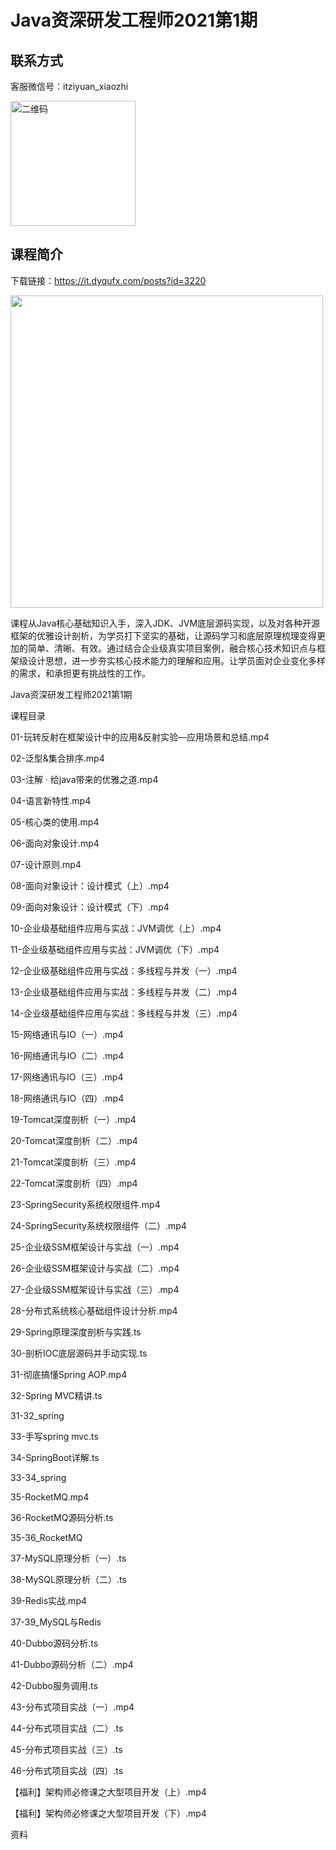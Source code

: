 # Java资深研发工程师2021第1期

## 联系方式

客服微信号：itziyuan_xiaozhi

<img src="https://ziyuanyun.oss-cn-guangzhou.aliyuncs.com/common/20240614073449/666b82192834a.jpg" width="200" height="200" alt="二维码">

## 课程简介

下载链接：https://it.dyqufx.com/posts?id=3220

<img src="https://ziyuanyun.oss-cn-guangzhou.aliyuncs.com/yun/20240515185049/6644938942f54.jpg" width="500" alt="">

  课程从Java核心基础知识入手，深入JDK、JVM底层源码实现，以及对各种开源框架的优雅设计剖析，为学员打下坚实的基础，让源码学习和底层原理梳理变得更加的简单、清晰、有效。通过结合企业级真实项目案例，融合核心技术知识点与框架级设计思想，进一步夯实核心技术能力的理解和应用。让学员面对企业变化多样的需求，和承担更有挑战性的工作。

 Java资深研发工程师2021第1期



 课程目录

 01-玩转反射在框架设计中的应用&amp;反射实验—应用场景和总结.mp4

 02-泛型&amp;集合排序.mp4

 03-注解 · 给java带来的优雅之道.mp4

 04-语言新特性.mp4

 05-核心类的使用.mp4

 06-面向对象设计.mp4

 07-设计原则.mp4

 08-面向对象设计：设计模式（上）.mp4

 09-面向对象设计：设计模式（下）.mp4

 10-企业级基础组件应用与实战：JVM调优（上）.mp4

 11-企业级基础组件应用与实战：JVM调优（下）.mp4

 12-企业级基础组件应用与实战：多线程与并发（一）.mp4

 13-企业级基础组件应用与实战：多线程与并发（二）.mp4

 14-企业级基础组件应用与实战：多线程与并发（三）.mp4

 15-网络通讯与IO（一）.mp4

 16-网络通讯与IO（二）.mp4

 17-网络通讯与IO（三）.mp4

 18-网络通讯与IO（四）.mp4

 19-Tomcat深度剖析（一）.mp4

 20-Tomcat深度剖析（二）.mp4

 21-Tomcat深度剖析（三）.mp4

 22-Tomcat深度剖析（四）.mp4

 23-SpringSecurity系统权限组件.mp4

 24-SpringSecurity系统权限组件（二）.mp4

 25-企业级SSM框架设计与实战（一）.mp4

 26-企业级SSM框架设计与实战（二）.mp4

 27-企业级SSM框架设计与实战（三）.mp4

 28-分布式系统核心基础组件设计分析.mp4

 29-Spring原理深度剖析与实践.ts

 30-剖析IOC底层源码并手动实现.ts

 31-彻底搞懂Spring AOP.mp4

 32-Spring MVC精讲.ts

 31-32_spring

 33-手写spring mvc.ts

 34-SpringBoot详解.ts

 33-34_spring

 35-RocketMQ.mp4

 36-RocketMQ源码分析.ts

 35-36_RocketMQ

 37-MySQL原理分析（一）.ts

 38-MySQL原理分析（二）.ts

 39-Redis实战.mp4

 37-39_MySQL与Redis

 40-Dubbo源码分析.ts

 41-Dubbo源码分析（二）.mp4

 42-Dubbo服务调用.ts

 43-分布式项目实战（一）.mp4

 44-分布式项目实战（二）.ts

 45-分布式项目实战（三）.ts

 46-分布式项目实战（四）.ts

 【福利】架构师必修课之大型项目开发（上）.mp4

 【福利】架构师必修课之大型项目开发（下）.mp4

 资料

  